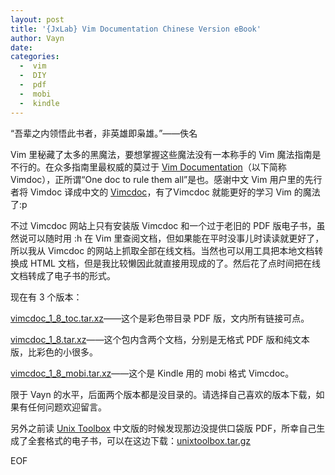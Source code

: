 ```yaml
---
layout: post
title: '{JxLab} Vim Documentation Chinese Version eBook'
author: Vayn
date: 
categories:
  -  vim
  -  DIY
  -  pdf
  -  mobi
  -  kindle
---
```


“吾辈之内领悟此书者，非英雄即枭雄。”——佚名

Vim 里秘藏了太多的黑魔法，要想掌握这些魔法没有一本称手的 Vim 魔法指南是不行的。在众多指南里最权威的莫过于 [Vim Documentation](http://vimdoc.sourceforge.net)（以下简称 Vimdoc），正所谓“One doc to rule them all”是也。感谢中文 Vim 用户里的先行者将 Vimdoc 译成中文的 [Vimcdoc](http://vimdoc.sourceforge.net)，有了Vimcdoc 就能更好的学习 Vim 的魔法了:p

不过 Vimcdoc 网站上只有安装版 Vimcdoc 和一个过于老旧的 PDF 版电子书，虽然说可以随时用 :h 在 Vim 里查阅文档，但如果能在平时没事儿时读读就更好了，所以我从 Vimcdoc 的网站上抓取全部在线文档。当然也可以用工具把本地文档转换成 HTML 文档，但是我比较懒因此就直接用现成的了。然后花了点时间把在线文档转成了电子书的形式。

现在有 3 个版本：

[vimcdoc_1_8_toc.tar.xz](http://u.115.com/file/t2c425e197)——这个是彩色带目录 PDF 版，文内所有链接可点。

[vimcdoc_1_8.tar.xz](http://u.115.com/file/t291383096)——这个包内含两个文档，分别是无格式 PDF 版和纯文本版，比彩色的小很多。

[vimcdoc_1_8_mobi.tar.xz](http://u.115.com/file/t2f6363722)——这个是 Kindle 用的 mobi 格式 Vimcdoc。

限于 Vayn 的水平，后面两个版本都是没目录的。请选择自己喜欢的版本下载，如果有任何问题欢迎留言。

另外之前读 [Unix Toolbox](http://cb.vu/unixtoolbox_zh_CN.xhtml) 中文版的时候发现那边没提供口袋版 PDF，所幸自己生成了全套格式的电子书，可以在这边下载：[unixtoolbox.tar.gz](http://code.google.com/p/project-vaynwords/downloads/detail?name=unixtoolbox.tar.gz)

EOF
